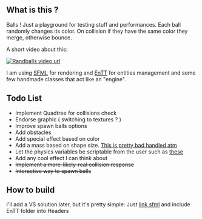
## What is this ?
Balls ! Just a playground for testing stuff and performances.
Each ball randomly changes its color. On collision if they have the same color they merge, otherwise bounce.

A short video about this:

[![Randballs video url](https://img.youtube.com/vi/VLj4ZbqZiNc/0.jpg)](https://www.youtube.com/watch?v=VLj4ZbqZiNc "Randballs video")

I am using [SFML](https://github.com/SFML/SFML) for rendering and [EnTT](https://github.com/skypjack/entt) for entities management and some few handmade classes that act like an "engine".


## Todo List

* Implement Quadtree for collisions check
* Endorse graphic ( switching to textures ? )
* Improve spawn balls options
* Add obstacles
* Add special effect based on color
* Add a mass based on shape size. [This is pretty bad handled atm](https://github.com/gale93/randballs/blob/master/systems/collisionsystem.cpp#L52)
* Let the physics variables be scriptable from the user such as [these](https://github.com/gale93/randballs/blob/master/components/body.hpp#L18)
* Add any cool effect I can think about
* ~~Implement a more-likely-real collision response~~
* ~~Interactive way to spawn balls~~


## How to build

I'll add a VS solution later, but it's pretty simple: Just [link sfml](https://www.sfml-dev.org/tutorials/2.5/) and include EnTT folder into Headers



